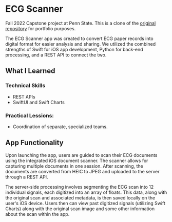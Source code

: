 # ECG Scanner

Fall 2022 Capstone project at Penn State. This is a clone of the [original repository](https://github.com/pqn5106/CHOT-Project) for portfolio purposes.

The ECG Scanner app was created to convert ECG paper records into digital format for easier analysis and sharing. We utilized the combined strengths of Swift for iOS app development, Python for back-end processing, and a REST API to connect the two.
## What I Learned

### Technical Skills
- REST APIs
- SwiftUI and Swift Charts
### Practical Lessions:
- Coordination of separate, specialized teams.
## App Functionality

Upon launching the app, users are guided to scan their ECG documents using the integrated iOS document scanner. The scanner allows for capturing multiple documents in one session. After scanning, the documents are converted from HEIC to JPEG and uploaded to the server through a REST API.

The server-side processing involves segmenting the ECG scan into 12 individual signals, each digitized into an array of floats. This data, along with the original scan and associated metadata, is then saved locally on the user's iOS device. Users then can view past digitized signals (utilizing Swift Charts) along with the original scan image and some other information about the scan within the app.